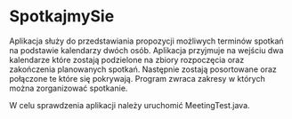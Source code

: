 # SpotkajmySie
Aplikacja służy do przedstawiania propozycji możliwych terminów spotkań na podstawie kalendarzy dwóch osób. Aplikacja przyjmuje na wejściu dwa kalendarze które zostają podzielone na zbiory rozpoczęcia oraz zakończenia planowanych spotkań. Następnie zostają posortowane oraz połączone te które się pokrywają. Program zwraca zakresy w których można zorganizować spotkanie.

W celu sprawdzenia aplikacji należy uruchomić MeetingTest.java.
